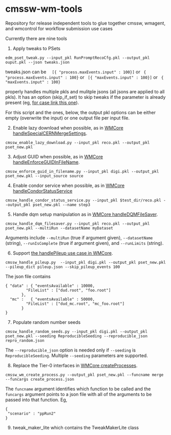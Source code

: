# cmssw-wm-tools
Repository for release independent tools to glue together cmssw, wmagent, and wmcontrol for workflow submission use cases

Currently there are nine tools

1. Apply tweaks to PSets
```
edm_pset_tweak.py --input_pkl RunPromptRecoCfg.pkl --output_pkl ouput.pkl --json tweaks.json
```

tweaks.json can be
```  [{ "process.maxEvents.input" : 100}]```
or
``` { "process.maxEvents.input" : 100}```
or
``` [{ "maxEvents.input" : 100}]```
or
``` { "maxEvents.input" : 100}```
 
 properly handles multiple pkls and mulitple jsons (all jsons are applied to all pkls). It has an option (skip_if_set) to skip tweaks if the parameter is already present (eg, [for case link this one](https://github.com/dmwm/WMCore/blob/master/src/python/WMCore/WMRuntime/Scripts/SetupCMSSWPset.py#L59-L68)).  
 
For this script and the ones, below, the output pkl options can be either empty (overwrite the input) or one output file per input file.
 
2. Enable lazy download when possible, as in [WMCore handleSpecialCERNMergeSettings](https://github.com/dmwm/WMCore/blob/master/src/python/WMCore/WMRuntime/Scripts/SetupCMSSWPset.py#L613-L629).
```
cmssw_enable_lazy_download.py --input_pkl reco.pkl --output_pkl pset_new.pkl 
```

3. Adjust GUID when possible, as in [WMCore handleEnforceGUIDInFileName](https://github.com/dmwm/WMCore/blob/master/src/python/WMCore/WMRuntime/Scripts/SetupCMSSWPset.py#L644-L684).
```
cmssw_enforce_guid_in_filename.py --input_pkl digi.pkl --output_pkl pset_new.pkl --input_source source
```

4. Enable condor service when possible, as in [WMCore handleCondorStatusService](https://github.com/dmwm/WMCore/blob/master/src/python/WMCore/WMRuntime/Scripts/SetupCMSSWPset.py#L631-L642)
```
cmssw_handle_condor_status_service.py --input_pkl $test_dir/reco.pkl --output_pkl pset_new.pkl --name step3
```

5. Handle dqm setup manipulation as in [WMCore handleDQMFileSaver](https://github.com/dmwm/WMCore/blob/master/src/python/WMCore/WMRuntime/Scripts/SetupCMSSWPset.py#L532-L562).
```
cmssw_handle_dqm_filesaver.py --input_pkl reco.pkl --output_pkl pset_new.pkl --multiRun --datasetName myDataset
```

Arguments include ```--multiRun``` (true if argument given), ```--datasetName``` (string), ```--runIsComplete``` (true if argument given), and ```--runLimits``` (string).

6. Support [the handlePileup use case in WMCore](https://github.com/dmwm/WMCore/blob/master/src/python/WMCore/WMRuntime/Scripts/SetupCMSSWPset.py#L376-L493).
```
cmssw_handle_pileup.py  --input_pkl digi.pkl --output_pkl pset_new.pkl --pileup_dict pileup.json --skip_pileup_events 100
```

The json file contains 
```
{ "data" : { "eventsAvailable" : 10000,
	     "FileList" : ["dud.root", "foo.root"]
	   },
  "mc" :   { "eventsAvailable" : 50000,
	     "FileList" : ["dud_mc.root", "mc_foo.root"]
	   }
}
```

7. Populate random number seeds
```
cmssw_handle_random_seeds.py --input_pkl digi.pkl --output_pkl pset_new.pkl --seeding ReproducibleSeeding --reproducible_json repro_random.json
```

The ```--reproducible_json``` option is needed only if ```--seeding``` is ```ReproducibleSeeding```. Multiple ```--seeding``` parameters are supported.

8. Replace the Tier-0 interfaces in [WMCore createProcesses](https://github.com/dmwm/WMCore/blob/master/src/python/WMCore/WMRuntime/Scripts/SetupCMSSWPset.py#L192-L237).
```
cmssw_wm_create_process.py --output_pkl pset_new.pkl --funcname merge --funcargs create_process.json
```

The ```funcname``` argument identifies which function to be called and the ```funcargs``` argument points to a json file with all of the arguments to be passed into that function. Eg,
```
{
 "scenario" : "ppRun2"
}
```

9. tweak_maker_lite which contains the TweakMakerLite class
